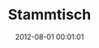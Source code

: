 ---
date: 2012-08-01 00:01:01
placeholder: false
title: Stammtisch
time: Thursday 30. Aug 2012, 19:00
calendar_month: Aug
calendar_date: 30
description: It's time for another Stammtisch! If the weather is good, we'll be outside again, and trying a new place at Gasteig. See you there!
venue: |
  gast  
  Rosenheimer Straße 5  
  81667 München  
  [www.gast-muenchen.de](http://www.gast-muenchen.de)
---